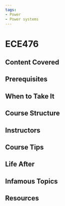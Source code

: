 ```yaml
---
tags:
- Power
- Power systems
---
```

# ECE476



## Content Covered



## Prerequisites



## When to Take It



## Course Structure



## Instructors



## Course Tips



## Life After



## Infamous Topics



## Resources

